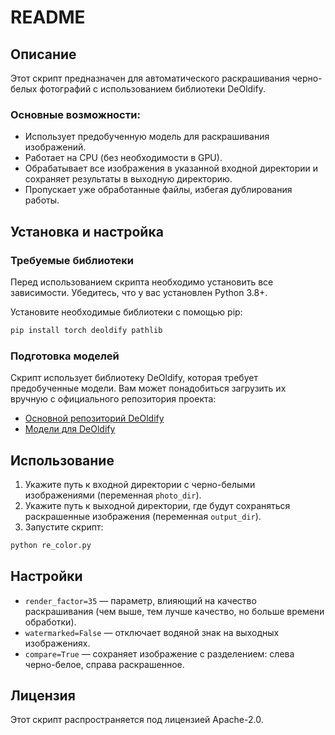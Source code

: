 # README

## Описание
Этот скрипт предназначен для автоматического раскрашивания черно-белых фотографий с использованием библиотеки DeOldify.

### Основные возможности:
- Использует предобученную модель для раскрашивания изображений.
- Работает на CPU (без необходимости в GPU).
- Обрабатывает все изображения в указанной входной директории и сохраняет результаты в выходную директорию.
- Пропускает уже обработанные файлы, избегая дублирования работы.

## Установка и настройка

### Требуемые библиотеки
Перед использованием скрипта необходимо установить все зависимости. Убедитесь, что у вас установлен Python 3.8+.

Установите необходимые библиотеки с помощью pip:
```bash
pip install torch deoldify pathlib
```

### Подготовка моделей
Скрипт использует библиотеку DeOldify, которая требует предобученные модели. Вам может понадобиться загрузить их вручную с официального репозитория проекта:
- [Основной репозиторий DeOldify](https://github.com/jantic/DeOldify)
- [Модели для DeOldify](https://github.com/jantic/DeOldify/releases)

## Использование

1. Укажите путь к входной директории с черно-белыми изображениями (переменная `photo_dir`).
2. Укажите путь к выходной директории, где будут сохраняться раскрашенные изображения (переменная `output_dir`).
3. Запустите скрипт:
```bash
python re_color.py
```

## Настройки
- `render_factor=35` — параметр, влияющий на качество раскрашивания (чем выше, тем лучше качество, но больше времени обработки).
- `watermarked=False` — отключает водяной знак на выходных изображениях.
- `compare=True` — сохраняет изображение с разделением: слева черно-белое, справа раскрашенное.

## Лицензия
Этот скрипт распространяется под лицензией Apache-2.0.
